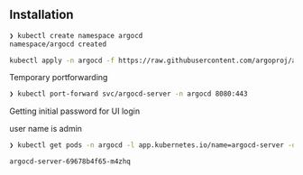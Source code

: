 
## Installation

```bash
❯ kubectl create namespace argocd
namespace/argocd created

kubectl apply -n argocd -f https://raw.githubusercontent.com/argoproj/argo-cd/stable/manifests/install.yaml
```

Temporary portforwarding

```bash
❯ kubectl port-forward svc/argocd-server -n argocd 8080:443
```

Getting initial password for UI login

user name is admin

```bash
❯ kubectl get pods -n argocd -l app.kubernetes.io/name=argocd-server -o name | cut -d'/' -f 2

argocd-server-69678b4f65-m4zhq
```
